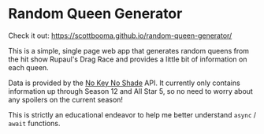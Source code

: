 # Random Queen Generator

Check it out: https://scottbooma.github.io/random-queen-generator/

This is a simple, single page web app that generates random queens from the hit show Rupaul's Drag Race and provides a little bit of information on each queen.

Data is provided by the [No Key No Shade](https://drag-race-api.readme.io/docs) API. It currently only contains information up through Season 12 and All Star 5, so no need to worry about any spoilers on the current season!

This is strictly an educational endeavor to help me better understand `async` / `await` functions.
